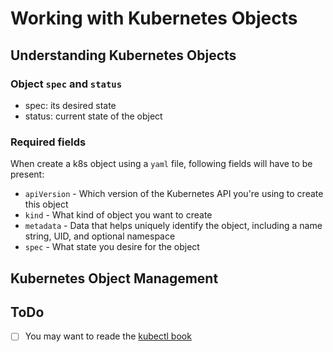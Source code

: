 # Working with Kubernetes Objects

## Understanding Kubernetes Objects

### Object `spec` and `status`
- spec: its desired state
- status: current state of the object

### Required fields
When create a k8s object using a `yaml` file, following fields will have to be present:
- `apiVersion` - Which version of the Kubernetes API you're using to create this object
- `kind` - What kind of object you want to create
- `metadata` - Data that helps uniquely identify the object, including a name string, UID, and optional namespace
- `spec` - What state you desire for the object

## Kubernetes Object Management


## ToDo
- [ ] You may want to reade the [kubectl book](https://kubectl.docs.kubernetes.io/guides/)